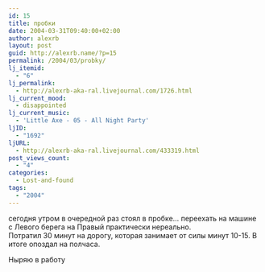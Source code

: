 ```yaml
---
id: 15
title: пробки
date: 2004-03-31T09:40:00+02:00
author: alexrb
layout: post
guid: http://alexrb.name/?p=15
permalink: /2004/03/probky/
lj_itemid:
  - "6"
lj_permalink:
  - http://alexrb-aka-ral.livejournal.com/1726.html
lj_current_mood:
  - disappointed
lj_current_music:
  - 'Little Axe - 05 - All Night Party'
ljID:
  - "1692"
ljURL:
  - http://alexrb-aka-ral.livejournal.com/433319.html
post_views_count:
  - "4"
categories:
  - Lost-and-found
tags:
  - "2004"
---
```

сегодня утром в очередной раз стоял в пробке&#8230; переехать на машине с Левого берега на Правый практически нереально.  
Потратил 30 минут на дорогу, которая занимает от силы минут 10-15. В итоге опоздал на полчаса.

Ныряю в работу